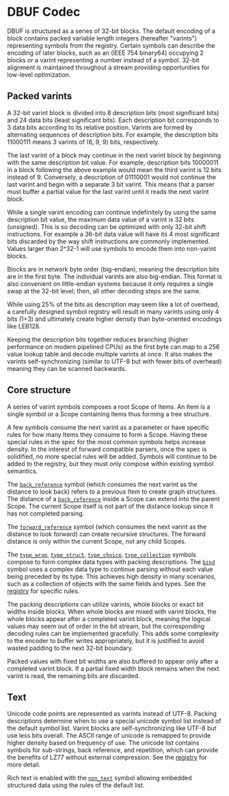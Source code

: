 # DBUF Codec

DBUF is structured as a series of 32-bit blocks. The default encoding of a block contains packed variable length integers (hereafter "varints") representing symbols from the registry. Certain symbols can describe the encoding of later blocks, such as an (IEEE 754 binary64) occupying 2 blocks or a varint representing a number instead of a symbol. 32-bit alignment is maintained throughout a stream providing opportunities for low-level optimization.

## Packed varints

A 32-bit varint block is divided into 8 description bits (most significant bits) and 24 data bits (least significant bits). Each description bit corresponds to 3 data bits according to its relative position. Varints are formed by alternating sequences of description bits. For example, the description bits 11000111 means 3 varints of (6, 9, 9) bits, respectively. 

The last varint of a block may continue in the next varint block by beginning with the same description bit value. For example, description bits 10000011 in a block following the above example would mean the third varint is 12 bits instead of 9. Conversely, a description of 01110001 would not continue the last varint and begin with a separate 3 bit varint. This means that a parser must buffer a partial value for the last varint until it reads the next varint block.

While a single varint encoding can continue indefinitely by using the same description bit value, the maximum data value of a varint is 32 bits (unsigned). This is so decoding can be optimized with only 32-bit shift instructions. For example a 36-bit data value will have its 4 most significant bits discarded by the way shift instructions are commonly implemented. Values larger than 2^32-1 will use symbols to encode them into non-varint blocks.

Blocks are in network byte order (big-endian), meaning the description bits are in the first byte. The individual varints are also big-endian. This format is also convenient on little-endian systems because it only requires a single swap at the 32-bit level; then, all other decoding steps are the same.

While using 25% of the bits as description may seem like a lot of overhead, a carefully designed symbol registry will result in many varints using only 4 bits (1+3) and ultimately create higher density than byte-oriented encodings like LEB128.

Keeping the description bits together reduces branching (higher performance on modern pipelined CPUs) as the first byte can map to a 256 value lookup table and decode multiple varints at once. It also makes the varints self-synchronizing (similar to UTF-8 but with fewer bits of overhead) meaning they can be scanned backwards.

## Core structure

A series of varint symbols composes a root Scope of Items. An Item is a single symbol or a Scope containing Items thus forming a tree structure.

A few symbols consume the next varint as a parameter or have specific rules for how many Items they consume to form a Scope. Having these special rules in the spec for the most common symbols helps increase density. In the interest of forward compatible parsers, once the spec is solidified, no more special rules will be added. Symbols will continue to be added to the registry, but they must only compose within existing symbol semantics.

The [`back_reference`](./registry/specs/back_reference.md) symbol (which consumes the next varint as the distance to look back) refers to a previous Item to create graph structures. The distance of a [`back_reference`](./registry/specs/back_reference.md) inside a Scope can extend into the parent Scope. The current Scope itself is not part of the distance lookup since it has not completed parsing.

The [`forward_reference`](./registry/specs/forward_reference.md) symbol (which consumes the next varint as the distance to look forward) can create recursive structures. The forward distance is only within the current Scope, not any child Scopes.

The [`type_wrap`](./registry/specs/type_wrap.md), [`type_struct`](./registry/specs/type_struct.md), [`type_choice`](./registry/specs/type_choice.md), [`type_collection`](./registry/specs/type_collection.md) symbols compose to form complex data types with packing descriptions. The [`bind`](./registry/specs/bind.md) symbol uses a complex data type to continue parsing without each value being preceded by its type. This achieves high density in many scenarios, such as a collection of objects with the same fields and types. See the [registry](./registry/README.md) for specific rules.

The packing descriptions can utilize varints, whole blocks or exact bit widths inside blocks. When whole blocks are mixed with varint blocks, the whole blocks appear after a completed varint block, meaning the logical values may seem out of order in the bit stream, but the corresponding decoding rules can be implemented gracefully. This adds some complexity to the encoder to buffer writes appropriately, but it is justified to avoid wasted padding to the next 32-bit boundary.

Packed values with fixed bit widths are also buffered to appear only after a completed varint block. If a partial fixed width block remains when the next varint is read, the remaining bits are discarded. 

## Text

Unicode code points are represented as varints instead of UTF-8. Packing descriptions determine when to use a special unicode symbol list instead of the default symbol list. Varint blocks are self-synchronizing like UTF-8 but use less bits overall. The ASCII range of unicode is remapped to provide higher density based on frequency of use. The unicode list contains symbols for sub-strings, back reference, and repetition, which can provide the benefits of LZ77 without external compression. See the [registry](./registry/README.md) for more detail.

Rich text is enabled with the [`non_text`](./registry/text.md) symbol allowing embedded structured data using the rules of the default list.